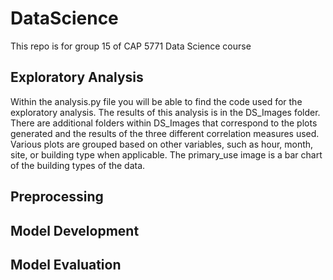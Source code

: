 # DataScience
This repo is for group 15 of CAP 5771 Data Science course

## Exploratory Analysis
Within the analysis.py file you will be able to find the code used for the exploratory analysis. The results of this analysis is in the DS_Images folder. There are additional folders within DS_Images that correspond to the plots generated and the results of the three different correlation measures used. Various plots are grouped based on other variables, such as hour, month, site, or building type when applicable. The primary_use image is a bar chart of the building types of the data.

## Preprocessing

## Model Development

## Model Evaluation
